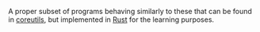 A proper subset of programs behaving similarly to these that can be found
in [coreutils](https://www.gnu.org/software/coreutils/coreutils.html), but
implemented in [Rust](https://www.rust-lang.org/) for the learning purposes.
